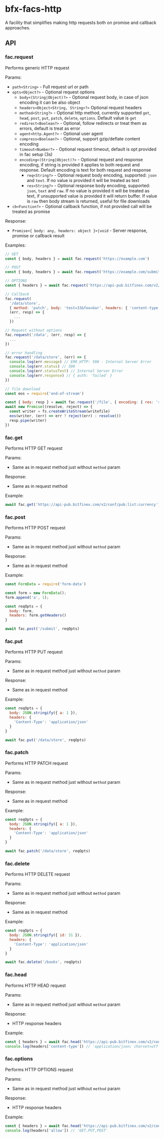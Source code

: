 # bfx-facs-http

A facility that simplifies making http requests both on promise and callback approaches.

## API

### fac.request

Performs generic HTTP request

Params:
  - `path<String>` - Full request url or path
  - `opts<Object?>` - Optional request options
    - `body<(String|Object)?>` - Optional request body, in case of json encoding it can be also object
    - `headers<Object<String, String>?>` Optional request headers
    - `method<String?>` - Optional http method, currently supported `get`, `head`, `post`, `put`, `patch`,
                         `delete`, `options`. Default value is `get`
    - `redirect<Boolean?>` - Optional, follow redirects or treat them as errors, default is treat as error
    - `agent<http.Agent?>` - Optional user agent
    - `compress<Boolean?>` - Optional, support gzip/deflate content encoding
    - `timeout<Number?>` - Optional request timeout, default is opt provided in fac setup (3s)
    - `encoding<(String|Object)?>` - Optional request and response encoding,
                                     if string is provided it applies to both request and response.
                                     Default encoding is text for both request and response
      - `req<String?>` - Optional request body encoding, supported: `json` and `text`. 
                         If no value is provided it will be treated as text
      - `res<String?>` - Optional response body encoding, supported: `json`, `text` and `raw`. 
                         If no value is provided it will be treated as text,
                         if unsupported value is provided it will return buffer.
                         If value is `raw` then body stream is returned, useful for file downloads
  - `cb<Function?>` - Optional callback function, if not provided call will be treated as promise

Response:
  - `Promise<{ body: any, headers: object }>|void` - Server response, promise or callback result

Examples:
```js
// GET
const { body, headers } = await fac.request('https://example.com')

// POST
const { body, headers } = await fac.request('https://example.com/submit', { method: 'post', body: { foo: 'bar' }, encoding: 'json' })

// OPTIONS
const { headers } = await fac.request('https://api-pub.bitfinex.com/v2/conf/pub:list:currency', { method: 'options' })

// Callback
fac.request(
  '/data/store',
  { method: 'patch', body: 'test=33&foo=bar', headers: { 'content-type': 'application/x-www-form-urlencoded' } },
  (err, resp) => {
    ...
  })

// Request without options
fac.request('/data', (err, resp) => {
  ...
})

// error handling
fac.request('/data/store', (err) => {
  console.log(err.message) // ERR_HTTP: 500 - Internal Server Error
  console.log(err.status) // 500
  console.log(err.statusText) // Internal Server Error
  console.log(err.response) // { auth: 'failed' }
})

// file download
const eos = require('end-of-stream')

const { body: resp } = await fac.request('/file', { encoding: { res: 'raw' } }) // raw means return stream
await new Promise((resolve, reject) => {
  const writer = fs.createWriteStream(writefile)
  eos(writer, (err) => err ? reject(err) : resolve())
  resp.pipe(writer)
})
```

### fac.get

Performs HTTP GET request

Params:
- Same as in request method just without `method` param

Response:
- Same as in request method

Example:
```js
await fac.get('https://api-pub.bitfinex.com/v2/conf/pub:list:currency')
```

### fac.post

Performs HTTP POST request

Params:
- Same as in request method just without `method` param

Response:
- Same as in request method

Example:
```js
const FormData = require('form-data')

const form = new FormData();
form.append('a', 1);

const reqOpts = {
  body: form,
  headers: form.getHeaders()
}

await fac.post('/submit', reqOpts)
```

### fac.put

Performs HTTP PUT request

Params:
- Same as in request method just without `method` param

Response:
- Same as in request method

Example:
```js
const reqOpts = {
  body: JSON.stringify({ a: 1 }),
  headers: {
    'Content-Type': 'application/json'
  }
}

await fac.put('/data/store', reqOpts)
```

### fac.patch

Performs HTTP PATCH request

Params:
- Same as in request method just without `method` param

Response:
- Same as in request method

Example:
```js
const reqOpts = {
  body: JSON.stringify({ a: 1 }),
  headers: {
    'Content-Type': 'application/json'
  }
}

await fac.patch('/data/store', reqOpts)
```

### fac.delete

Performs HTTP DELETE request

Params:
- Same as in request method just without `method` param

Response:
- Same as in request method

Example:
```js
const reqOpts = {
  body: JSON.stringify({ id: 31 }),
  headers: {
    'Content-Type': 'application/json'
  }
}

await fac.delete('/books', reqOpts)
```

### fac.head

Performs HTTP HEAD request

Params:
- Same as in request method just without `method` param

Response:
- HTTP response headers

Example:
```js
const { headers } = await fac.head('https://api-pub.bitfinex.com/v2/conf/pub:list:currency')
console.log(headers['content-type']) // 'application/json; charset=utf-8'
```

### fac.options

Performs HTTP OPTIONS request

Params:
- Same as in request method just without `method` param

Response:
- HTTP response headers

Example:
```js
const { headers } = await fac.head('https://api-pub.bitfinex.com/v2/conf/pub:list:currency')
console.log(headers['allow']) // 'GET,PUT,POST'
```
